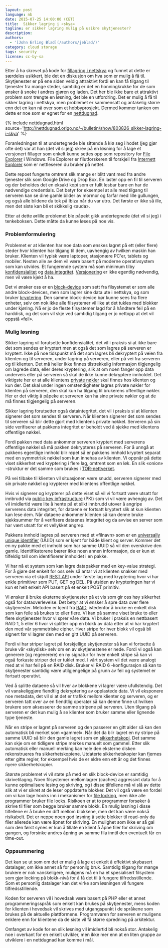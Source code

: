 ```yaml
---
layout: post
language: nb
date: 2015-07-25 14:00:00 (CET)
title:  Sikker lagring i «skya»
tagline: er sikker lagring mulig på usikre skytjenester?
description: 
authors:
  - '[John Erling Blad](/authors/jeblad/)'
category: cloud storage
tags: security
license: cc-by-sa
---
```


Etter å ha skrevet på kode for [fillagring i nettskya](https://en.wikipedia.org/wiki/Cloud_storage) og funnet at dette er særdeles usikkert, ble det en diskusjon om hva som er mulig å få til. Skytjenester er på ene siden veldig attraktivt fordi en kan få tilgang til tjenester fra mange steder, samtidig er det en honningkrukke for de som ønsker å snoke i andres gjøren og laden. Det her ble ikke bare et attraktivt problem som trengte en løsning, det ble en utfordring. Det er mulig å få til sikker lagring i nettskya, men problemet er sammensatt og antakelig større enn det en kan nå over som et hobbyprosjekt. Dermed kommer tanken om dette er noe som er egnet for en [nettdugnad](https://en.wikipedia.org/wiki/Crowdsourcing).

<!--more-->

{% include nettdugnad.html source='http://nettdugnad.origo.no/-/bulletin/show/803826_sikker-lagring-i-skya' %}

Foranledningen til at undertegnede ble sittende å klø seg i hodet (jeg gjør ofte det) var at han (det vil si jeg) skrev på en løsning for å lage et versjonert fillager som enkelt kunne settes opp som repository for [File Explorer](https://en.wikipedia.org/wiki/File_Explorer) i Windows. File Explorer er filutforskeren til forskjell fra [Internett Explorer](https://en.wikipedia.org/wiki/Internet_Explorer) som er nettleseren du bruker på nettet.

Dette repoet fungerte omtrent slik mange er blitt vant med fra andre tjenester slik som Google Drive og Drop Box. En laster opp en fil til serveren og der beholdes det en eksakt kopi som er fullt lesbar bare en har de nødvendige credentials. Det betyr for eksempel at alle med tilgang til serveren kan se dine gamle bilder av mormor og farfar med lille gullungen, og også alle bildene du tok på Ibiza når du var utro. Det første er ikke så ille, men det siste kan bli et skikkelig «auda».

Etter at dette ørlille problemet ble påpekt gikk undertegnede (det vil si jeg) i tenkeboksen. Dette måtte da kunne løses på noe vis.

### Problemformulering

Problemet er at klienten har noe data som ønskes lagret på ett (eller flere) steder hvor klienten har tilgang til dem, uavhengig av hvilken maskin han bruker. Klienten vil typisk være laptoper, stasjonære PC'er, tablets og mobiler. Nesten alle av dem vil være basert på moderne operativsystem som kan utvides. Et fungerende system må som minimum tilby [konfidensialitet](https://en.wikipedia.org/wiki/Confidentiality) og [data integritet](https://en.wikipedia.org/wiki/Data_integrity). [Versjonering](https://en.wikipedia.org/wiki/Version_control) er ikke egentlig nødvendig, men vil være kjekt å ha.

Det vi ønsker oss er en [block-device](https://en.wikipedia.org/wiki/Device_file#BLOCKDEV) som sett fra filsystemet er som alle andre block-devices, men som lagrer sine data ute i nettskya, og som bruker [kryptering](https://en.wikipedia.org/wiki/Cryptography). Den samme block-device bør kunne sees fra flere enheter, selv om nok ikke alle filsystemer vil like at det tukles med blokker under kjøring. Nå er jo de fleste filsystemer lagd for å håndtere feil på en harddisk, og det som vil skje ved samtidig tilgang er jo nettopp at det vil oppstå «feil».

### Mulig løsning

Sikker lagring vil forutsette konfidensialitet, det vil i praksis si at ikke bare det som sendes er kryptert men at også det som lagres på serveren er kryptert. Ikke på noe tidspunkt må det som lagres bli dekryptert på veien fra klienten og til serveren, under lagring på serveren, eller på vei fra serveren og til klienten. Det må heller ikke finnes tilstrekkelig informasjon tilgjengelig om lagrede data, eller deres kryptering, slik at om noen fanger opp data underveis eller på serveren så skal de ikke kunne dekryptere innholdet. Det viktigste her er at alle klientens [private nøkler](https://en.wikipedia.org/wiki/Cloud_storage) skal finnes hos klienten og kun der. Det skal under ingen omstendigheter lagres private nøkler for klienten på serveren, den skal kun ha tilgang til brukerens offentlige nøkler. Her er det viktig å påpeke at serveren kan ha sine private nøkler og at de må finnes tilgjengelig på serveren.

Sikker lagring forutsetter også dataintegritet, det vil i praksis si at klienten signerer det som sendes til serveren. Når klienten signerer det som sendes til serveren så blir dette gjort med klientens private nøkkel. Serveren på sin side verifiserer at pakkens integritet er beholdt ved å sjekke med klientens offentlige nøkkel.

Fordi pakken med data ankommer serveren kryptert med serverens offentlige nøkkel så må pakken dekrypteres på serveren. For å unngå at pakkens egentlige innhold blir røpet så er pakkens innhold kryptert separat med en symmetrisk nøkkel som kun innehas av klienten. Vi oppnår på dette viset sikkerhet ved kryptering i flere lag, omtrent som en løk. En slik «onion» -struktur er det samme som brukes i [TOR-nettverket](https://en.wikipedia.org/wiki/Tor_(anonymity_network)).

På vei tilbake til klienten vil situasjonen være snudd, serveren signerer med sin private nøkkel og krypterer med klientens offentlige nøkkel.

Hvis vi signerer og krypterer på dette viset så vil vi fortsatt være utsatt for innbrudd via [public key infrastructure](https://en.wikipedia.org/wiki/Public_key_infrastructure) (PKI) som vi vil være avhengig av. Det vil imidlertid være lite å hente på et slikt innbrudd utover å angripe serverens data integritet, for dataene er fortsatt kryptert slik at kun klienten kan lese dem. Når dataene ankommer klienten så kan denne bruke sjekksummer for å verifisere dataenes integritet og da avvise en server som har vært utsatt for et vellykket angrep.

Pakkens innhold lagres på serveren med et «filnavn» som er en [universally unique identifier](https://en.wikipedia.org/wiki/Universally_unique_identifier) (UUID) som er kjent for både klient og server. Kommer det en ny pakke med et innhold som har samme UUID så vil den overskrive den gamle. Identifikatorene bærer ikke noen annen informasjon, de er kun et tilfeldig tall som identifiserer innholdet i en pakke.

Vi har nå et system som kan lagre datapakker med en key-value strategi. For å gjøre det enkelt for oss selv så antar vi at klienten snakker med serveren via et skjult [REST API](https://en.wikipedia.org/wiki/Representational_state_transfer) under første lag med kryptering hvor vi har enkle primitiver som PUT, GET og DEL. På utsiden av krypteringen har vi kun et helt enkelt API basert på et enkelt POST primitiv.

Vi ønsker å bruke eksterne skytjenester på et vis som gir oss høy sikkerhet også for dataoverlevelse. Det betyr at vi ønsker å spre data over flere skytjenester. Metoden er kjent fra [RAID](https://en.wikipedia.org/wiki/RAID), istedenfor å bruke en enkelt disk som kan feile så brukes to eller flere. Vi kan på samme viset bruke to eller flere skytjenester hvor vi sprer våre data. Vi bruker i praksis en nettbasert RAID 1, 5 eller 6 hvor vi splitter opp en blokk av data etter at vi har kryptert den med vår symmetriske cipher. Hver stripe for hver blokk vil også bli signert før vi lagrer den med en gitt UUID på serveren.

Fordi vi har striper lagret på forskjellige skytjenester så kan vi fortsette å bruke vår «skydisk» selv om en av skytjenestene er nede. Fordi vi også kan generere (og regenerere) en ny signatur for hver enkelt stripe så kan vi også forkaste striper det er tuklet med. I vårt system vil det være analogt med at vi har feil på en RAID disk. Bruker vi RAID 6 -konfigurasjon så kan to skytjenester samtidig være utilgjengelige på grunn av feil og systemet er fortsatt operativt.

Ved å splitte dataene så vil hver av blokkene vi lagrer være ufullstendig. Det vil vanskeliggjøre fiendtlig dekryptering av opplastede data. Vi vil eksponere noe metadata, det vil si at det er trafikk mellom klienter og serveren, og er serveren tatt over av en fiendtlig operatør så kan denne finne ut hvilken brukere som aksesserer de samme stripene på serveren. Uten tilgang på serveren er det kun mulig å se klienter som bruker samme eller lignende type tjeneste.

Når en stripe er lagret på serveren og den passerer en gitt alder så kan den automatisk bli merket som «gammel». Når det da blir lagret en ny stripe på samme UUID så blir den gamle lagret som en [sikkerhetskopi](https://en.wikipedia.org/wiki/Backup). Det samme kan skje om en tidligere stripe merkes manuelt som gammel. Etter slik automatisk eller manuell merking kan hele den eksterne disken rekonstrueres fra sikkerhetskopiene. Utdaterte sikkerhetskopier kan fjernes etter gitte regler, for eksempel hvis de er eldre enn ett år og det finnes nyere sikkerhetskopier.

Største problemet vi vil støte på med en slik block-device er samtidig skrivetilagng. Noen filsystemer mellomlagrer (caches) aggressivt data for å kunne optimalisere lesing og skriving, og i disse tilfellene må vi slå av dette slik at vi er sikret at de leser oppdaterte blokker. Det vil også være en fordel om vi kan lage hooks inn i mekanismer for [file locking](https://en.wikipedia.org/wiki/File_locking), men ikke alle programmer bruker file locks. Risikoen er at to programmer forsøker å skrive til filer som begge bruker samme blokk. En mulig løsning i disse tilfellene er å bruke en diff mellom blokkene, men det kan være nokså risikabelt. Det er neppe noen god løsning å sette blokker til read-only da filer allerede kan være åpnet for skriving. En mulighet som ikke er så gal som den først synes er kun å tillate en klient å åpne filer for skriving om gangen, og forsinke andres åpning av samme fila inntil den eventuelt får en time-out.

### Oppsummering

Det kan se ut som om det er mulig å lage et enkelt å effektivt skybasert datalager, om ikke annet så for personlig bruk. Samtidig tilgang for mange brukere er nok vanskeligere, muligens må en ha et spesialisert filsystem som gjør locking på blokk-nivå for å få det til å fungere tilfredsstillende. Som et personlig datalager kan det virke som løsningen vil fungere tilfredsstillende.

Koden for serveren vil i hovedsak være basert på PHP eller et annet programmeringsspråk som enkelt kan brukes på skytjenester, mens koden for klienten i hovedsak vil skrives med utgangspunkt i de språkene som brukes på de aktuelle plattformene. Programvaren for serveren er muligens enklere enn for klientene da de siste vil få større spredning på arkitektur.

Omfanget av kode for en slik løsning vil imidlertid bli nokså stor. Antakelig noe i overkant for en enkelt utvikler, men ikke mer enn at en liten gruppe av utviklere i en nettdugnad kan komme i mål.